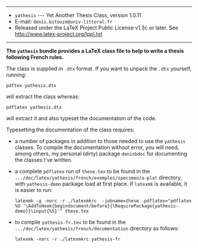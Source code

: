 -----------------------------------------------------------------------

- `yathesis` --- Yet Another Thesis Class, version 1.0.11
- E-mail: `denis.bitouze@univ-littoral.fr`
- Released under the LaTeX Project Public License v1.3c or later. See
  http://www.latex-project.org/lppl.txt

-----------------------------------------------------------------------

**The `yathesis` bundle provides a LaTeX class file to help to write a thesis
following French rules.**

The class is supplied in `.dtx` format. If you want to unpack the `.dtx`
yourself, running:

    pdftex yathesis.dtx

will extract the class whereas:

    pdflatex yathesis.dtx

will extract it and also typeset the documentation of the code.

Typesetting the documentation of the class requires:

- a number of packages in addition to those needed to use the `yathesis`
   classes.  To compile the documentation without error, you will need, among
   others, my personal (dirty) package `denisbdoc` for documenting the classes
   I've written.
- a complete `pdflatex` run of `these.tex` to be found in the
  `.../doc/latex/yathesis/french/exemples/specimen/a-plat` directory,
  with `yathesis-demo` package load at first place. If `latexmk` is available,
  it is easier to run:

      latexmk -g -norc -r ./latexmkrc  -jobname=these -pdflatex="pdflatex %O '\AddToHook{begindocument/before}{\RequirePackage{yathesis-demo}}\input{%S}'" these.tex

- to compile `yathesis-fr.tex` to be found in the
  `.../doc/latex/yathesis/french/documentation` directory as follows:

      latexmk -norc -r ./latexmkrc yathesis-fr
